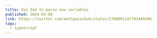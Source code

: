 ```yaml
---
title: Use Zod to parse env variables
published: 2024-03-06
link: https://twitter.com/mattpocockuk/status/1760991147793449396
tags:
  - typescript
---
```

